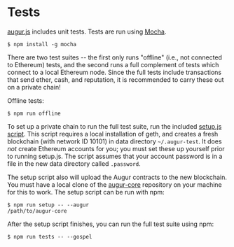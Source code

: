 Tests
=====

[augur.js](https://github.com/AugurProject/augur.js) includes unit tests.  Tests are run using [Mocha](http://mochajs.org/).

<code class="block">$ npm install -g mocha</code>

There are two test suites -- the first only runs "offline" (i.e., not connected to Ethereum) tests, and the second runs a full complement of tests which connect to a local Ethereum node.  Since the full tests include transactions that send ether, cash, and reputation, it is recommended to carry these out on a private chain!

Offline tests:

<code class="block">$ npm run offline</code>

To set up a private chain to run the full test suite, run the included [setup.js script](https://github.com/AugurProject/augur.js/blob/master/scripts/setup.js).  This script requires a local installation of geth, and creates a fresh blockchain (with network ID 10101) in data directory `~/.augur-test`.  It does *not* create Ethereum accounts for you; you must set these up yourself prior to running setup.js.  The script assumes that your account password is in a file in the new data directory called `.password`.

The setup script also will upload the Augur contracts to the new blockchain.  You must have a local clone of the [augur-core](https://github.com/AugurProject/augur-core) repository on your machine for this to work.  The setup script can be run with npm:

<code class="block">$ npm run setup -- --augur /path/to/augur-core</code>

After the setup script finishes, you can run the full test suite using npm:

<code class="block">$ npm run tests -- --gospel</code>
